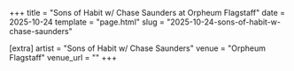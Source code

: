 +++
title = "Sons of Habit w/ Chase Saunders at Orpheum Flagstaff"
date = 2025-10-24
template = "page.html"
slug = "2025-10-24-sons-of-habit-w-chase-saunders"

[extra]
artist = "Sons of Habit w/ Chase Saunders"
venue = "Orpheum Flagstaff"
venue_url = ""
+++

